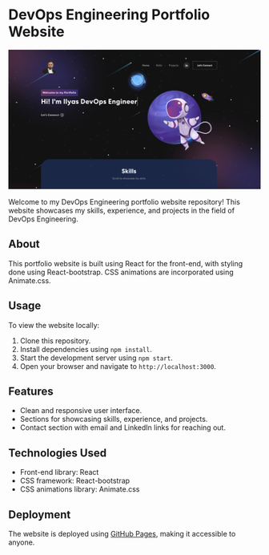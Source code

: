 # DevOps Engineering Portfolio Website

<img width="1266" alt="Description of your image" src="src/assets/img/site-image.png">

Welcome to my DevOps Engineering portfolio website repository! This website showcases my skills, experience, and projects in the field of DevOps Engineering.

## About

This portfolio website is built using React for the front-end, with styling done using React-bootstrap. CSS animations are incorporated using Animate.css.

## Usage

To view the website locally:
1. Clone this repository.
2. Install dependencies using `npm install`.
3. Start the development server using `npm start`.
4. Open your browser and navigate to `http://localhost:3000`.

## Features

- Clean and responsive user interface.
- Sections for showcasing skills, experience, and projects.
- Contact section with email and LinkedIn links for reaching out.

## Technologies Used

- Front-end library: React
- CSS framework: React-bootstrap
- CSS animations library: Animate.css

## Deployment

The website is deployed using [GitHub Pages](https://pages.github.com/), making it accessible to anyone.
